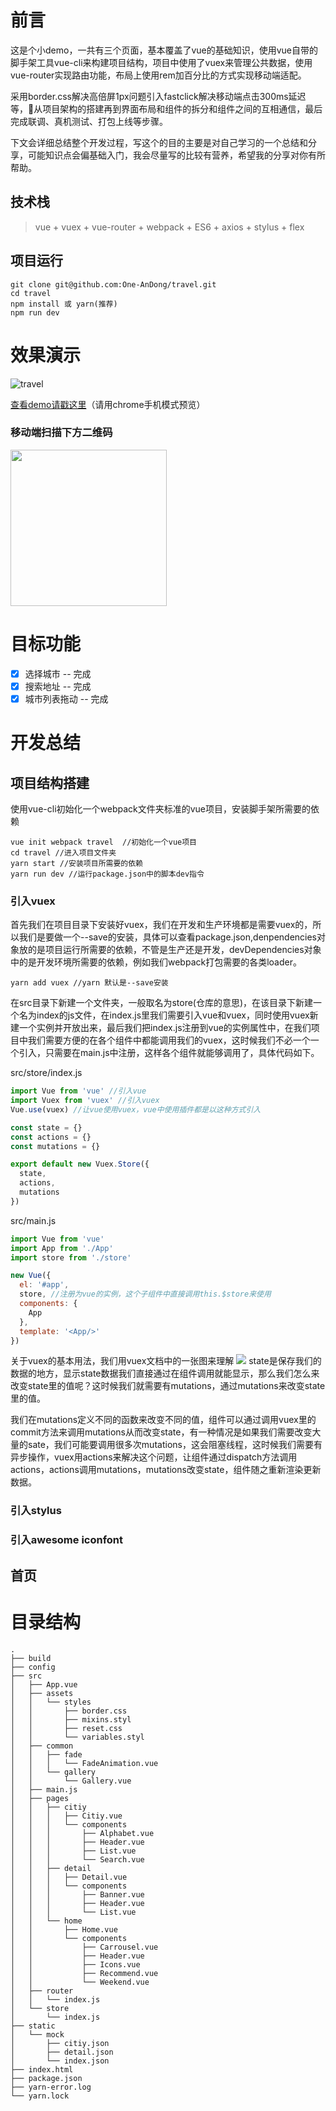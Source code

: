 # 前言


这是个小demo，一共有三个页面，基本覆盖了vue的基础知识，使用vue自带的脚手架工具vue-cli来构建项目结构，项目中使用了vuex来管理公共数据，使用vue-router实现路由功能，布局上使用rem加百分比的方式实现移动端适配。


采用border.css解决高倍屏1px问题引入fastclick解决移动端点击300ms延迟等，从项目架构的搭建再到界面布局和组件的拆分和组件之间的互相通信，最后完成联调、真机测试、打包上线等步骤。


下文会详细总结整个开发过程，写这个的目的主要是对自己学习的一个总结和分享，可能知识点会偏基础入门，我会尽量写的比较有营养，希望我的分享对你有所帮助。



## 技术栈
> vue + vuex + vue-router + webpack + ES6 + axios + stylus + flex

## 项目运行

```
git clone git@github.com:One-AnDong/travel.git
cd travel
npm install 或 yarn(推荐)
npm run dev
```

# 效果演示
![travel](http://pic.mysir.me/travel.gif)


[查看demo请戳这里](https://one-andong.github.io/travel-build/#/)（请用chrome手机模式预览）

### 移动端扫描下方二维码

<img src="http://pic.mysir.me/1547283804.png" width="250" height="250"/>

# 目标功能

- [x] 选择城市 -- 完成
- [x] 搜索地址 -- 完成
- [x] 城市列表拖动 -- 完成

# 开发总结
## 项目结构搭建
使用vue-cli初始化一个webpack文件夹标准的vue项目，安装脚手架所需要的依赖

```
vue init webpack travel  //初始化一个vue项目
cd travel //进入项目文件夹
yarn start //安装项目所需要的依赖
yarn run dev //运行package.json中的脚本dev指令
```

### 引入vuex
首先我们在项目目录下安装好vuex，我们在开发和生产环境都是需要vuex的，所以我们是要做一个--save的安装，具体可以查看package.json,denpendencies对象放的是项目运行所需要的依赖，不管是生产还是开发，devDependencies对象中的是开发环境所需要的依赖，例如我们webpack打包需要的各类loader。

```
yarn add vuex //yarn 默认是--save安装    
```

在src目录下新建一个文件夹，一般取名为store(仓库的意思)，在该目录下新建一个名为index的js文件，在index.js里我们需要引入vue和vuex，同时使用vuex新建一个实例并开放出来，最后我们把index.js注册到vue的实例属性中，在我们项目中我们需要方便的在各个组件中都能调用我们的vuex，这时候我们不必一个一个引入，只需要在main.js中注册，这样各个组件就能够调用了，具体代码如下。

src/store/index.js

```javascript
import Vue from 'vue' //引入vue
import Vuex from 'vuex' //引入vuex
Vue.use(vuex) //让vue使用vuex，vue中使用插件都是以这种方式引入

const state = {}
const actions = {}
const mutations = {}

export default new Vuex.Store({
  state,
  actions,
  mutations
})
```
src/main.js

```javascript
import Vue from 'vue'
import App from './App'
import store from './store'

new Vue({
  el: '#app',
  store, //注册为vue的实例，这个子组件中直接调用this.$store来使用
  components: {
    App
  },
  template: '<App/>'
})
```
关于vuex的基本用法，我们用vuex文档中的一张图来理解
<img src="https://vuex.vuejs.org/vuex.png">
state是保存我们的数据的地方，显示state数据我们直接通过在组件调用就能显示，那么我们怎么来改变state里的值呢？这时候我们就需要有mutations，通过mutations来改变state里的值。

我们在mutations定义不同的函数来改变不同的值，组件可以通过调用vuex里的commit方法来调用mutations从而改变state，有一种情况是如果我们需要改变大量的sate，我们可能要调用很多次mutations，这会阻塞线程，这时候我们需要有异步操作，vuex用actions来解决这个问题，让组件通过dispatch方法调用actions，actions调用mutations，mutations改变state，组件随之重新渲染更新数据。
### 引入stylus

### 引入awesome iconfont
## 首页
# 目录结构
```
.
├── build
├── config
├── src
│   ├── App.vue
│   ├── assets
│   │   └── styles
│   │       ├── border.css
│   │       ├── mixins.styl
│   │       ├── reset.css
│   │       └── variables.styl
│   ├── common
│   │   ├── fade
│   │   │   └── FadeAnimation.vue
│   │   └── gallery
│   │       └── Gallery.vue
│   ├── main.js
│   ├── pages
│   │   ├── citiy
│   │   │   ├── Citiy.vue
│   │   │   └── components
│   │   │       ├── Alphabet.vue
│   │   │       ├── Header.vue
│   │   │       ├── List.vue
│   │   │       └── Search.vue
│   │   ├── detail
│   │   │   ├── Detail.vue
│   │   │   └── components
│   │   │       ├── Banner.vue
│   │   │       ├── Header.vue
│   │   │       └── List.vue
│   │   └── home
│   │       ├── Home.vue
│   │       └── components
│   │           ├── Carrousel.vue
│   │           ├── Header.vue
│   │           ├── Icons.vue
│   │           ├── Recommend.vue
│   │           └── Weekend.vue
│   ├── router
│   │   └── index.js
│   └── store
│       └── index.js
├── static
│   └── mock
│       ├── citiy.json
│       ├── detail.json
│       └── index.json
├── index.html
├── package.json
├── yarn-error.log
└── yarn.lock
```

